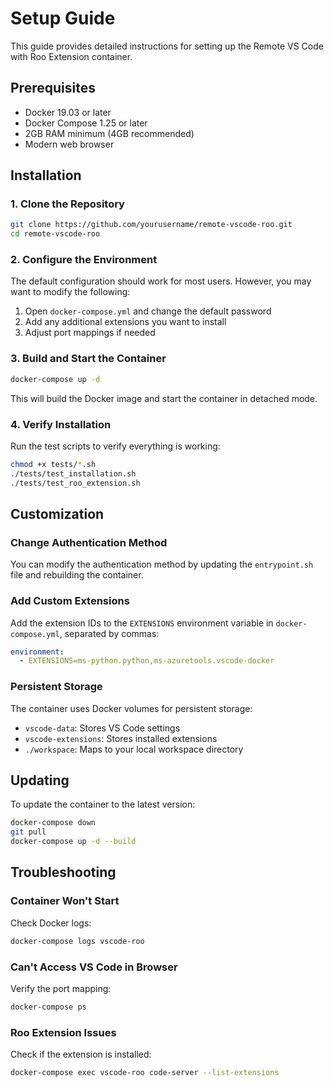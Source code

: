 # Setup Guide

This guide provides detailed instructions for setting up the Remote VS Code with Roo Extension container.

## Prerequisites

- Docker 19.03 or later
- Docker Compose 1.25 or later
- 2GB RAM minimum (4GB recommended)
- Modern web browser

## Installation

### 1. Clone the Repository

```bash
git clone https://github.com/yourusername/remote-vscode-roo.git
cd remote-vscode-roo
```

### 2. Configure the Environment

The default configuration should work for most users. However, you may want to modify the following:

1. Open `docker-compose.yml` and change the default password
2. Add any additional extensions you want to install
3. Adjust port mappings if needed

### 3. Build and Start the Container

```bash
docker-compose up -d
```

This will build the Docker image and start the container in detached mode.

### 4. Verify Installation

Run the test scripts to verify everything is working:

```bash
chmod +x tests/*.sh
./tests/test_installation.sh
./tests/test_roo_extension.sh
```

## Customization

### Change Authentication Method

You can modify the authentication method by updating the `entrypoint.sh` file and rebuilding the container.

### Add Custom Extensions

Add the extension IDs to the `EXTENSIONS` environment variable in `docker-compose.yml`, separated by commas:

```yaml
environment:
  - EXTENSIONS=ms-python.python,ms-azuretools.vscode-docker
```

### Persistent Storage

The container uses Docker volumes for persistent storage:

- `vscode-data`: Stores VS Code settings
- `vscode-extensions`: Stores installed extensions
- `./workspace`: Maps to your local workspace directory

## Updating

To update the container to the latest version:

```bash
docker-compose down
git pull
docker-compose up -d --build
```

## Troubleshooting

### Container Won't Start

Check Docker logs:

```bash
docker-compose logs vscode-roo
```

### Can't Access VS Code in Browser

Verify the port mapping:

```bash
docker-compose ps
```

### Roo Extension Issues

Check if the extension is installed:

```bash
docker-compose exec vscode-roo code-server --list-extensions